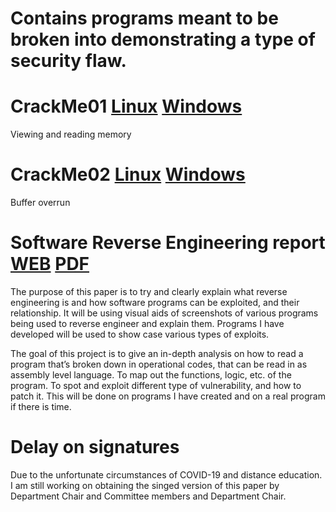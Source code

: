 # Contains programs meant to be broken into demonstrating a type of security flaw.
# CrackMe01 [Linux](https://github.com/jocelyn-gh/crackmes-x/releases/download/v1.0.1/CrackMe01) [Windows](https://github.com/jocelyn-gh/crackmes-x/releases/download/v1.0.1/CrackMe01.exe)
Viewing and reading memory
# CrackMe02 [Linux](https://github.com/jocelyn-gh/crackmes-x/releases/download/v1.0.1/CrackMe02) [Windows](https://github.com/jocelyn-gh/crackmes-x/releases/download/v1.0.1/CrackMe02.exe)
Buffer overrun
 
# Software Reverse Engineering report [WEB](https://github.com/jocelyn-gh/crackmes-x/blob/master/project-report/Jocelyn%20Dye%20-%20Senior%20Project%20Report.pdf) [PDF](https://github.com/jocelyn-gh/crackmes-x/raw/master/project-report/Jocelyn%20Dye%20-%20Senior%20Project%20Report.pdf)

The purpose of this paper is to try and clearly explain what reverse engineering is and how software programs can be exploited, and their relationship. It will be using visual aids of screenshots of various programs being used to reverse engineer and explain them. Programs I have developed will be used to show case various types of exploits.

The goal of this project is to give an in-depth analysis on how to read a program that’s broken down in operational codes, that can be read in as assembly level language. To map out the functions, logic, etc. of the program. To spot and exploit different type of vulnerability, and how to patch it. This will be done on programs I have created and on a real program if there is time.


# Delay on signatures

Due to the unfortunate circumstances of COVID-19 and distance education. I am still working on obtaining the singed version of this paper by Department Chair and Committee members and Department Chair. 

